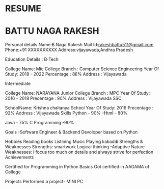 # RESUME
BATTU NAGA RAKESH
==================
 
  Personal details
Name:B.Naga Rakesh
Mail Id:rakeshbattu511@gmail.com
Phone:+91 XXXXXXXXXX
Address:vijayawada,Andhra Pradesh

Education Details :
B-Tech

College Name: Mic College
Branch : Computer Science Engineering
Year Of Study: 2018 - 2022
Percentage : 88%
Address : Vijayawada

Intermediate

College Name: NARAYANA Junior College
Branch : MPC
Year Of Study: 2016 - 2018
Precentage : 90%
Address : Vijayawada
SSC

SchoolName: Krishna chaitanya School
Year Of Study: 2016
Precentage : 92%
Address : Vijayawada
Skills
Python - 90%
-Html - 80%

Java - 75%
C Programming -90%

Goals
-Software Engineer & Backend Devoloper based on Python

Hobbies
Reading books
Listining Music
Playing kabaddi
Strengths & Weaknesses
Strengths:
smartwork
Logical thinking -Adaptive Nature
Weaknesses:
i focus too much on details and always strive for perfection
Achievements

Certified for Programming in Python Basics
Got certified in AAGAMA of College

Projects
Performed a project- MINI PC
